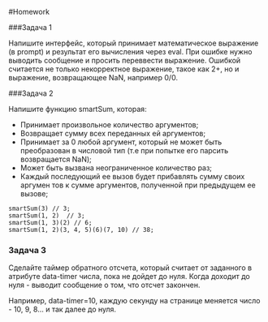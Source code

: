 #Homework 

###Задача 1 

Напишите интерфейс, который принимает математическое выражение (в prompt) и результат его вычисления через eval.
При ошибке нужно выводить сообщение и просить переввести выражение.
Ошибкой считается не только некорректное выражение, такое как 2+, но и выражение, возвращающее NaN, например 0/0.

###Задача 2  

Напишите функцию smartSum, которая: 
* Принимает произвольное количество аргументов; 
* Возвращает сумму всех переданных ей аргументов; 
* Принимает за 0 любой аргумент, который не может быть преобразован в числовой тип (т.е при попытке его парсить возвращается NaN); 
* Может быть вызвана неограниченное количество раз; 
* Каждый последующий ее вызов будет прибавлять сумму своих аргумен тов к сумме аргументов, полученной при предыдущем ее вызове; 
```
smartSum(3) // 3; 
smartSum(1, 2)  // 3;
smartSum(1, 3)(2) // 6; 
smartSum(1, 2)(3, 4, 5)(6)(7, 10) // 38; 
``` 

### Задача 3 

Сделайте таймер обратного отсчета, который считает от заданного в атрибуте data-timer числа, пока не дойдет до нуля. Когда доходит до нуля - выводит сообщение о том, что отсчет закончен.

Например, data-timer=10, каждую секунду на странице меняется число - 10, 9, 8... и так далее до нуля.
